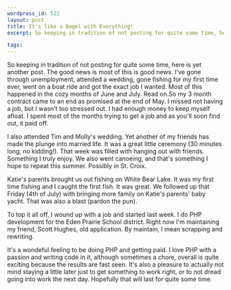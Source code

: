 ```yaml
--- 
wordpress_id: 522
layout: post
title: It's like a Bagel with Everything!
excerpt: So keeping in tradition of not posting for quite some time, here is yet another post.  The good news is most of this is good news.  I've gone through unemployment, attended a wedding, gone fishing for my first time ever, went on a boat ride and got the exact job I wanted.  Most of this happened in the cozy months of June and July.  Read on.

tags: 
---
```


So keeping in tradition of not posting for quite some time, here is yet another post.  The good news is most of this is good news.  I've gone through unemployment, attended a wedding, gone fishing for my first time ever, went on a boat ride and got the exact job I wanted.  Most of this happened in the cozy months of June and July.  Read on.<!--more-->So my 3 month contract came to an end as promised at the end of May.  I missed not having a job, but I wasn't too stressed out.  I had enough money to keep myself afloat.  I spent most of the months trying to get a job and as you'll soon find out, it paid off.

I also attended Tim and Molly's wedding.  Yet another of my friends has made the plunge into married life.  It was a great little ceremony (30 minutes long, no kidding!).  That week was filled with hanging out with friends.  Something I truly enjoy.  We also went canoeing, and that's something I hope to repeat this summer.  Possibly in St. Croix.

Katie's parents brought us out fishing on White Bear Lake.  It was my first time fishing and I caught the first fish.  It was great.  We followed up that Friday (4th of July) with bringing more family on Katie's parents' baby yacht.  That was also a blast (pardon the pun).

To top it all off, I wound up with a job and started last week.  I do PHP development for the Eden Prairie School district.  Right now I'm maintaining my friend, Scott Hughes, old application.  By maintain, I mean scrapping and rewriting.

It's a wondeful feeling to be doing PHP and getting paid.  I love PHP with a passion and writing code in it, although sometimes a chore, overall is quite exciting because the results are fast seen.  It's also a pleasure to actually not mind staying a little later just to get something to work right, or to not dread going into work the next day.  Hopefully that will last for quite some time.
